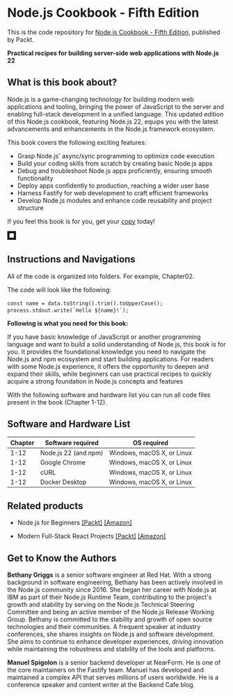 # Node.js Cookbook - Fifth Edition

<a href="https://www.packtpub.com/en-us/product/nodejs-cookbook-9781804614105"><img src="https://content.packt.com/B19212/cover_image_small.jpg" alt="" height="256px" align="right"></a>

This is the code repository for [Node.js Cookbook - Fifth Edition](https://www.packtpub.com/en-us/product/nodejs-cookbook-9781804614105), published by Packt.

**Practical recipes for building server-side web applications with Node.js 22**

## What is this book about?
Node.js is a game-changing technology for building modern web applications and tooling, bringing the power of JavaScript to the server and enabling full-stack development in a unified language. This updated edition of this Node.js cookbook, featuring Node.js 22, equips you with the latest advancements and enhancements in the Node.js framework ecosystem.
	
This book covers the following exciting features:
* Grasp Node.js' async/sync programming to optimize code execution
* Build your coding skills from scratch by creating basic Node.js apps
* Debug and troubleshoot Node.js apps proficiently, ensuring smooth functionality
* Deploy apps confidently to production, reaching a wider user base
* Harness Fastify for web development to craft efficient frameworks
* Develop Node.js modules and enhance code reusability and project structure

If you feel this book is for you, get your [copy](https://www.amazon.com/dp/1804619817) today!

<a href="https://www.packtpub.com/?utm_source=github&utm_medium=banner&utm_campaign=GitHubBanner"><img src="https://raw.githubusercontent.com/PacktPublishing/GitHub/master/GitHub.png" 
alt="https://www.packtpub.com/" border="5" /></a>


## Instructions and Navigations
All of the code is organized into folders. For example, Chapter02.

The code will look like the following:
```
const name = data.toString().trim().toUpperCase();
process.stdout.write(`Hello ${name}!`);
```

**Following is what you need for this book:**

If you have basic knowledge of JavaScript or another programming language and want to build a solid understanding of Node.js, this book is for you. It provides the foundational knowledge you need to navigate the Node.js and npm ecosystem and start building applications. For readers with some Node.js experience, it offers the opportunity to deepen and expand their skills, while beginners can use practical recipes to quickly acquire a strong foundation in Node.js concepts and features

With the following software and hardware list you can run all code files present in the book (Chapter 1-12).

## Software and Hardware List

| Chapter  | Software required                                       | OS required                      |
| -------- | --------------------------------------------------------| ---------------------------------|
| 1-12     | Node.js 22 (and npm)                                 | Windows, macOS X, or Linux         |
| 1-12     | Google Chrome                                        | Windows, macOS X, or Linux         |
| 1-12     | cURL                                | Windows, macOS X, or Linux         |
| 1-12     | Docker Desktop                                | Windows, macOS X, or Linux         |
 
## Related products <Other books you may enjoy>
* Node.js for Beginners [[Packt]](https://www.packtpub.com/en-us/product/nodejs-for-beginners-9781803238142) [[Amazon]](https://www.amazon.com/dp/1803245174)

* Modern Full-Stack React Projects [[Packt]](https://www.packtpub.com/en-us/product/modern-full-stack-react-projects-9781837632756) [[Amazon]](https://www.amazon.com/dp/1837637954)

## Get to Know the Authors
**Bethany Griggs** is a senior software engineer at Red Hat. With a strong background in software engineering, Bethany has been actively involved in the Node.js community since 2016. She began her career with Node.js at IBM as part of their Node.js Runtime Team, contributing to the project's growth and stability by serving on the Node.js Technical Steering Committee and being an active member of the Node.js Release Working Group.
Bethany is committed to the stability and growth of open source technologies and their communities. A frequent speaker at industry conferences, she shares insights on Node.js and software development. She aims to continue to enhance developer experiences, driving innovation while maintaining the robustness and stability of the tools and platforms.

**Manuel Spigolon** is a senior backend developer at NearForm. He is one of the core maintainers on the Fastify team. Manuel has developed and maintained a complex API that serves millions of users worldwide. He is a conference speaker and content writer at the Backend Cafe blog.
